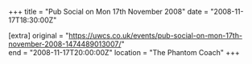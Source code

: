+++
title = "Pub Social on Mon 17th November 2008"
date = "2008-11-17T18:30:00Z"

[extra]
original = "https://uwcs.co.uk/events/pub-social-on-mon-17th-november-2008-1474489013007/"    
end = "2008-11-17T20:00:00Z"
location = "The Phantom Coach"
+++



